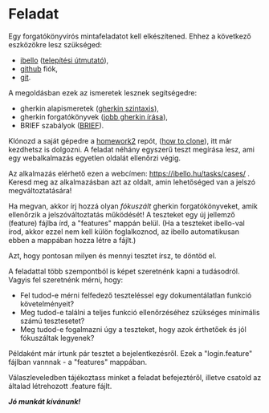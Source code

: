 # Feladat

Egy forgatókönyvírós mintafeladatot kell elkészítened. Ehhez a következő eszközökre lesz szükséged:

- [ibello](https://ibello.hu/downloads) ([telepítési útmutató](https://ibello.hu/documentation-installation)),
- [github](https://github.com/) fiók,
- [git](https://git-scm.com/download/win).

A megoldásban ezek az ismeretek lesznek segítségedre:

- gherkin alapismeretek ([gherkin szintaxis](https://cucumber.io/docs/gherkin/)),
- gherkin forgatókönyvek ([jobb gherkin írása](https://cucumber.io/docs/bdd/better-gherkin/)),
- BRIEF szabályok ([BRIEF](https://cucumber.io/blog/bdd/keep-your-scenarios-brief/)).

Klónozd a saját gépedre a [homework2](https://github.com/ibellotesting/homework2) repót,
([how to clone](https://docs.github.com/en/repositories/creating-and-managing-repositories/cloning-a-repository)),
itt már kezdhetsz is dolgozni. A feladat néhány egyszerű teszt megírása lesz, ami egy webalkalmazás egyetlen oldalát ellenőrzi végig.

Az alkalmazás elérhető ezen a webcímen: https://ibello.hu/tasks/cases/ .
Keresd meg az alkalmazásban azt az oldalt, amin lehetőséged van a jelszó megváltoztatására!

Ha megvan, akkor írj hozzá olyan *fókuszált* gherkin forgatókönyveket, amik ellenőrzik a jelszóváltoztatás működését!
A teszteket egy új jellemző (feature) fájlba írd, a "features" mappán belül.
(Ha a teszteket ibello-val írod, akkor ezzel nem kell külön foglalkoznod, az ibello automatikusan ebben a mappában hozza létre a fájlt.)

Azt, hogy pontosan milyen és mennyi tesztet írsz, te döntöd el.

A feladattal több szempontból is képet szeretnénk kapni a tudásodról. Vagyis fel szeretnénk mérni, hogy:

- Fel tudod-e mérni felfedező teszteléssel egy dokumentálatlan funkció követelményeit?
- Meg tudod-e találni a teljes funkció ellenőrzéséhez szükséges minimális számú tesztesetet?
- Meg tudod-e fogalmazni úgy a teszteket, hogy azok érthetőek és jól fókuszáltak legyenek?

Példaként már írtunk pár tesztet a bejelentkezésről. Ezek a "login.feature" fájlban vannnak - a "features" mappában.

Válaszleveledben tájékoztass minket a feladat befejeztéről, illetve csatold az általad létrehozott .feature fájlt.

***Jó munkát kívánunk!*** 
